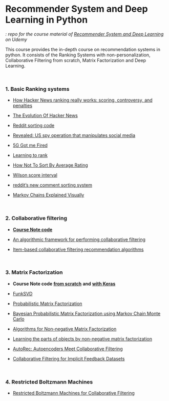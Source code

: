 # Recommender System and Deep Learning in Python
*: repo for the course material of [Recommender System and Deep Learning](https://www.udemy.com/recommender-systems/) on Udemy*

This course provides the in-depth course on recommendation systems in python. It consists of the Ranking Systems with non-personalization, Collaborative Filtering from scratch, Matrix Factorization and Deep Learning.  

<br>

### 1. Basic Ranking systems

- [How Hacker News ranking really works: scoring, controversy, and penalties](http://www.righto.com/2013/11/how-hacker-news-ranking-really-works.html)

- [The Evolution Of Hacker News](https://techcrunch.com/2013/05/18/the-evolution-of-hacker-news/)

- [Reddit sorting code](https://github.com/reddit-archive/reddit/blob/master/r2/r2/lib/db/_sorts.pyx)

- [Revealed: US spy operation that manipulates social media](https://www.theguardian.com/technology/2011/mar/17/us-spy-operation-social-networks)

- [5G Got me Fired](https://medium.com/@dvorak/5g-got-me-fired-ce407e584c4a)

- [Learning to rank](https://en.wikipedia.org/wiki/Learning_to_rank#Evaluation_measures)

- [How Not To Sort By Average Rating](https://www.evanmiller.org/how-not-to-sort-by-average-rating.html)

- [Wilson score interval](https://en.wikipedia.org/wikiBinomial_proportion_confidence_interval#Wilson_score_interval)

- [reddit’s new comment sorting system](https://redditblog.com/2009/10/15/reddits-new-comment-sorting-system/)

- [Markov Chains Explained Visually](http://setosa.io/ev/markov-chains/)

<br>

### 2. Collaborative filtering

- [**Course Note code**](https://github.com/jjone36/Recommender/blob/master/1_Collaborative.ipynb)

- [An algorithmic framework for performing collaborative filtering](https://dl.acm.org/citation.cfm?id=312682)

- [Item-based collaborative filtering recommendation algorithms](https://dl.acm.org/citation.cfm?id=372071)

<br>

### 3. Matrix Factorization

- **Course Note code** [**from scratch**](https://github.com/jjone36/Recommender/blob/master/2_MF.ipynb) **and** [**with Keras**](https://github.com/jjone36/Recommender/blob/master/3_MF_Keras.ipynb)

- [FunkSVD](http://sifter.org/~simon/journal/20061211.html)

- [Probabilistic Matrix Factorization](https://papers.nips.cc/paper/3208-probabilistic-matrix-factorization.pdf)

- [Bayesian Probabilistic Matrix Factorization using Markov Chain Monte Carlo](https://www.cs.toronto.edu/~amnih/papers/bpmf.pdf)

- [Algorithms for Non-negative Matrix Factorization](https://papers.nips.cc/paper/1861-algorithms-for-non-negative-matrix-factorization.pdf)

- [Learning the parts of objects by non-negative matrix factorization](http://www.columbia.edu/~jwp2128/Teaching/E4903/papers/nmf_nature.pdf)

- [AutoRec: Autoencoders Meet Collaborative Filtering](http://users.cecs.anu.edu.au/~u5098633/papers/www15.pdf)

- [Collaborative Filtering for Implicit Feedback Datasets](http://yifanhu.net/PUB/cf.pdf)

<br>

### 4. Restricted Boltzmann Machines

- [Restricted Boltzmann Machines for Collaborative Filtering](https://www.cs.toronto.edu/~rsalakhu/papers/rbmcf.pdf)
